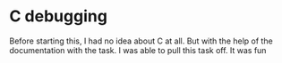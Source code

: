 # C debugging 
Before starting this, I had no idea about C at all. But with the help of the  documentation with the task. I was able to pull this task off. It was fun
